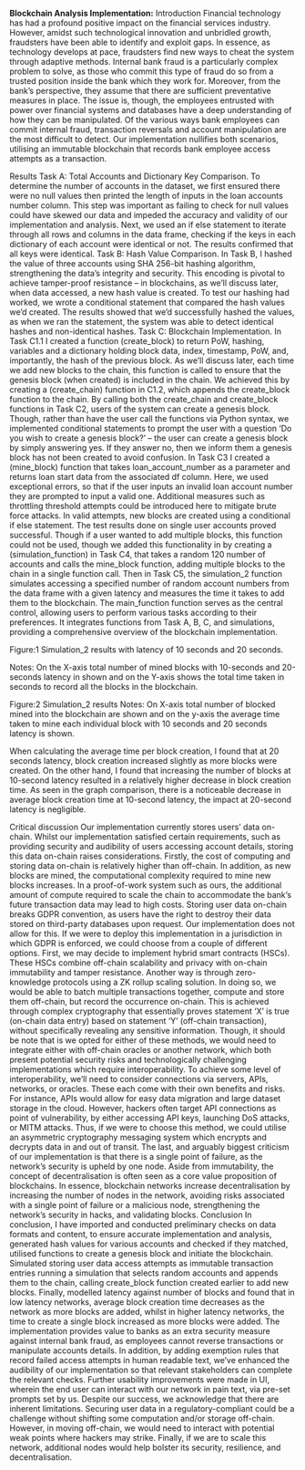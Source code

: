 **Blockchain Analysis Implementation:**
Introduction
Financial technology has had a profound positive impact on the financial services industry. However, amidst such technological innovation and unbridled growth, fraudsters have been able to identify and exploit gaps. In essence, as technology develops at pace, fraudsters find new ways to cheat the system through adaptive methods. Internal bank fraud is a particularly complex problem to solve, as those who commit this type of fraud do so from a trusted position inside the bank which they work for. Moreover, from the bank’s perspective, they assume that there are sufficient preventative measures in place. 
The issue is, though, the employees entrusted with power over financial systems and databases have a deep understanding of how they can be manipulated. Of the various ways bank employees can commit internal fraud, transaction reversals and account manipulation are the most difficult to detect. Our implementation nullifies both scenarios, utilising an immutable blockchain that records bank employee access attempts as a transaction. 

Results
Task A: Total Accounts and Dictionary Key Comparison.
To determine the number of accounts in the dataset, we first ensured there were no null values then printed the length of inputs in the loan accounts number column. This step was important as failing to check for null values could have skewed our data and impeded the accuracy and validity of our implementation and analysis. Next, we used an if else statement to iterate through all rows and columns in the data frame, checking if the keys in each dictionary of each account were identical or not. The results confirmed that all keys were identical.
Task B: Hash Value Comparison.
In Task B, I hashed the value of three accounts using SHA 256-bit hashing algorithm, strengthening the data’s integrity and security. This encoding is pivotal to achieve tamper-proof resistance – in blockchains, as we’ll discuss later, when data accessed, a new hash value is created. To test our hashing had worked, we wrote a conditional statement that compared the hash values we’d created. The results showed that we’d successfully hashed the values, as when we ran the statement, the system was able to detect identical hashes and non-identical hashes.
Task C: Blockchain Implementation.
In Task C1.1 I created a function (create_block) to return PoW, hashing, variables and a dictionary holding block data, index, timestamp, PoW, and, importantly, the hash of the previous block. As we’ll discuss later, each time we add new blocks to the chain, this function is called to ensure that the genesis block (when created) is included in the chain. We achieved this by creating a (create_chain) function in C1.2, which appends the create_block function to the chain.
By calling both the create_chain and create_block functions in Task C2, users of the system can create a genesis block. Though, rather than have the user call the functions via Python syntax, we implemented conditional statements to prompt the user with a question ‘Do you wish to create a genesis block?’ – the user can create a genesis block by simply answering yes. If they answer no, then we inform them a genesis block has not been created to avoid confusion.
In Task C3 I created a (mine_block) function that takes loan_account_number as a parameter and returns loan start data from the associated df column. Here, we used exceptional errors, so that if the user inputs an invalid loan account number they are prompted to input a valid one. Additional measures such as throttling threshold attempts could be introduced here to mitigate brute force attacks. In valid attempts, new blocks are created using a conditional if else statement. The test results done on single user accounts proved successful. 
Though if a user wanted to add multiple blocks, this function could not be used, though we added this functionality in by creating a (simulation_function) in Task C4, that takes a random 120 number of accounts and calls the mine_block function, adding multiple blocks to the chain in a single function call.
Then in Task C5, the simulation_2 function simulates accessing a specified number of random account numbers from the data frame with a given latency and measures the time it takes to add them to the blockchain. The main_function function serves as the central control, allowing users to perform various tasks according to their preferences. It integrates functions from Task A, B, C, and simulations, providing a comprehensive overview of the blockchain implementation.

Figure:1 Simulation_2 results with latency of 10 seconds and 20 seconds.


Notes: On the X-axis total number of mined blocks with 10-seconds and 20-seconds latency in shown and on the Y-axis shows the total time taken in seconds to record all the blocks in the blockchain.


Figure:2 Simulation_2 results 
Notes: On X-axis total number of blocked mined into the blockchain are shown and on the y-axis the average time taken to mine each individual block with 10 seconds and 20 seconds latency is shown.

When calculating the average time per block creation, I found that at 20 seconds latency, block creation increased slightly as more blocks were created. On the other hand, I found that increasing the number of blocks at 10-second latency resulted in a relatively higher decrease in block creation time. As seen in the graph comparison, there is a noticeable decrease in average block creation time at 10-second latency, the impact at 20-second latency is negligible. 

Critical discussion
Our implementation currently stores users’ data on-chain. Whilst our implementation satisfied certain requirements, such as providing security and audibility of users accessing account details, storing this data on-chain raises considerations. Firstly, the cost of computing and storing data on-chain is relatively higher than off-chain. In addition, as new blocks are mined, the computational complexity required to mine new blocks increases. 
In a proof-of-work system such as ours, the additional amount of compute required to scale the chain to accommodate the bank’s future transaction data may lead to high costs. 
Storing user data on-chain breaks GDPR convention, as users have the right to destroy their data stored on third-party databases upon request. Our implementation does not allow for this. If we were to deploy this implementation in a jurisdiction in which GDPR is enforced, we could choose from a couple of different options. First, we may decide to implement hybrid smart contracts (HSCs). These HSCs combine off-chain scalability and privacy with on-chain immutability and tamper resistance.
Another way is through zero-knowledge protocols using a ZK rollup scaling solution. 
In doing so, we would be able to batch multiple transactions together, compute and store them off-chain, but record the occurrence on-chain. This is achieved through complex cryptography that essentially proves statement ‘X’ is true (on-chain data entry) based on statement ‘Y’ (off-chain transaction), without specifically revealing any sensitive information. 
Though, it should be note that is we opted for either of these methods, we would need to integrate either with off-chain oracles or another network, which both present potential security risks and technologically challenging implementations which require interoperability. 
To achieve some level of interoperability, we’ll need to consider connections via servers, APIs, networks, or oracles. These each come with their own benefits and risks. For instance, APIs would allow for easy data migration and large dataset storage in the cloud. However, hackers often target API connections as point of vulnerability, by either accessing API keys, launching DoS attacks, or MITM attacks. Thus, if we were to choose this method, we could utilise an asymmetric cryptography messaging system which encrypts and decrypts data in and out of transit. 
The last, and arguably biggest criticism of our implementation is that there is a single point of failure, as the network’s security is upheld by one node. Aside from immutability, the concept of decentralisation is often seen as a core value proposition of blockchains. In essence, blockchain networks increase decentralisation by increasing the number of nodes in the network, avoiding risks associated with a single point of failure or a malicious node, strengthening the network’s security in hacks, and validating blocks.
Conclusion
In conclusion, I have imported and conducted preliminary checks on data formats and content, to ensure accurate implementation and analysis, generated hash values for various accounts and checked if they matched, utilised functions to create a genesis block and initiate the blockchain. Simulated storing user data access attempts as immutable transaction entries running a simulation that selects random accounts and appends them to the chain, calling create_block function created earlier to add new blocks. 
Finally, modelled latency against number of blocks and found that in low latency networks, average block creation time decreases as the network as more blocks are added, whilst in higher latency networks, the time to create a single block increased as more blocks were added. 
The implementation provides value to banks as an extra security measure against internal bank fraud, as employees cannot reverse transactions or manipulate accounts details. In addition, by adding exemption rules that record failed access attempts in human readable text, we’ve enhanced the audibility of our implementation so that relevant stakeholders can complete the relevant checks. 
Further usability improvements were made in UI, wherein the end user can interact with our network in pain text, via pre-set prompts set by us. Despite our success, we acknowledge that there are inherent limitations. Securing user data in a regulatory-compliant could be a challenge without shifting some computation and/or storage off-chain. However, in moving off-chain, we would need to interact with potential weak points where hackers may strike. Finally, if we are to scale this network, additional nodes would help bolster its security, resilience, and decentralisation.

